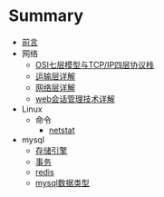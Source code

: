 # Summary
* [前言](README.md)
* 网络
  * [OSI七层模型与TCP/IP四层协议栈](network/OSI模型与TCP,IP协议.md)
  * [运输层详解](network/运输层详解.md)
  * [网络层详解](network/网络层.md)
  * [web会话管理技术详解](network/web会话管理技术详解.md)
* Linux
  * 命令
    * [netstat](linux/command/nestat命令.md)
* mysql
  * [存储引擎](数据库/数据库存储引擎.md)
  * [事务](数据库/事务.md)
  * [redis](数据库/redis.md)
  * [mysql数据类型](数据库/mysql数据类型.md)

